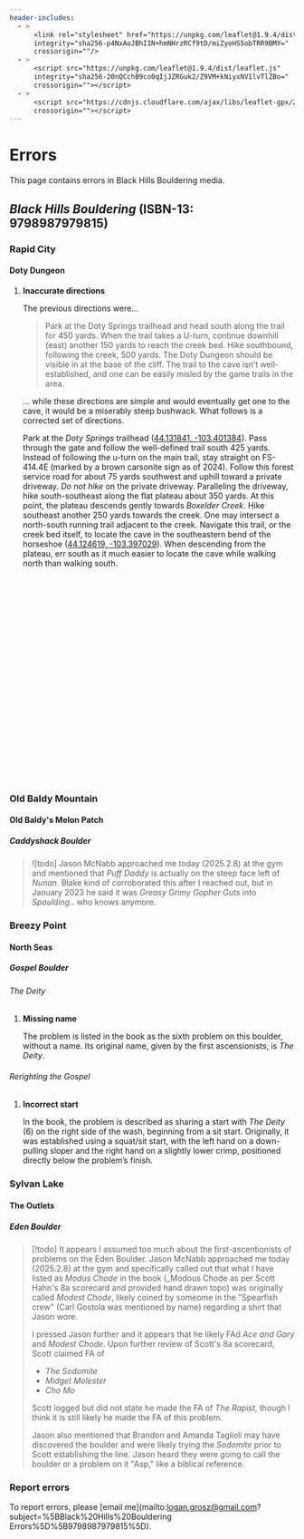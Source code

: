 ```yaml
---
header-includes:
  - >
      <link rel="stylesheet" href="https://unpkg.com/leaflet@1.9.4/dist/leaflet.css"
      integrity="sha256-p4NxAoJBhIIN+hmNHrzRCf9tD/miZyoHS5obTRR9BMY="
      crossorigin=""/>
  - >
      <script src="https://unpkg.com/leaflet@1.9.4/dist/leaflet.js"
      integrity="sha256-20nQCchB9co0qIjJZRGuk2/Z9VM+kNiyxNV1lvTlZBo="
      crossorigin=""></script>
  - > 
      <script src="https://cdnjs.cloudflare.com/ajax/libs/leaflet-gpx/2.1.0/gpx.min.js"
      crossorigin=""></script>
---
```


# Errors

This page contains errors in Black Hills Bouldering media.

## *Black Hills Bouldering* (ISBN-13: 9798987979815)

### Rapid City

#### Doty Dungeon

1. **Inaccurate directions**

   The previous directions were...

   > Park at the Doty Springs trailhead and head south along the trail for 450 yards. When the trail takes a U-turn, continue downhill (east) another 150 yards to reach the creek bed. Hike southbound, following the creek, 500 yards. The Doty Dungeon should be visible in at the base of the cliff. The trail to the cave isn’t well-established, and one can be easily misled by the game trails in the area.

   ... while these directions are simple and would eventually get one to the cave, it would be a miserably steep bushwack. What follows is a corrected set of directions.

   Park at the *Doty Springs* trailhead ([44.131841, -103.401384](https://maps.google.com/maps?t=k&q=loc:44.131841+-103.401384)). Pass through the gate and follow the well-defined trail south 425 yards. Instead of following the u-turn on the main trail, stay straight on FS-414.4E (marked by a brown carsonite sign as of 2024). Follow this forest service road for about 75 yards southwest and uphill toward a private driveway. *Do not hike* on the private driveway. Paralleling the driveway, hike south-southeast along the flat plateau about 350 yards. At this point, the plateau descends gently towards *Boxelder Creek*. Hike southeast another 250 yards towards the creek. One may intersect a north-south running trail adjacent to the creek. Navigate this trail, or the creek bed itself, to locate the cave in the southeastern bend of the horseshoe ([44.124619, -103.397029](https://maps.google.com/maps?t=k&q=loc:44.124619+-103.397029)). When descending from the plateau, err south as it much easier to locate the cave while walking north than walking south.

<div id="map" style="height: 360px;"></div>
<script>
    const map = L.map('map');

    var usgsTopo = L.tileLayer('https://basemap.nationalmap.gov/arcgis/rest/services/USGSTopo/MapServer/tile/{z}/{y}/{x}', {
        attribution: 'Tiles courtesy of the <a href="https://usgs.gov/">U.S. Geological Survey</a>',
        maxNativeZoom: 16,
    });

    var usgsImagery = L.tileLayer('https://basemap.nationalmap.gov/arcgis/rest/services/USGSImageryOnly/MapServer/tile/{z}/{y}/{x}', {
        attribution: 'Tiles courtesy of the <a href="https://usgs.gov/">U.S. Geological Survey</a>',
        maxNativeZoom: 16,
    });

    var tileLayers = {
        "USGS Topo": usgsTopo,
        "USGS Imagery": usgsImagery
    }

    L.control.layers(tileLayers).addTo(map);

    // Default
    usgsTopo.addTo(map);

    // URL to your GPX file or the GPX itself as a XML string.
    const url = '/9798987979815-rapid-city_doty-dungeon_1.json';

    fetch(url)
        .then(response => response.json())
        .then(data => {
            var layer = L.geoJSON(data, {
                onEachFeature: (feature, layer) => {
                    layer.bindPopup(`<p>${feature.properties.name}</p>`);
                }
            }).addTo(map);

            map.fitBounds(layer.getBounds());
        })
    .catch(error => {
            console.error('Error loading GeoJSON data:', error);
        });

    map.on('load', function () {
        var center = map.getCenter();

        L.popup()
            .setLatLng(center)
            .setContent('Click on map features for more information.')
            .openOn(map);
    });
</script>

### Old Baldy Mountain

#### Old Baldy's Melon Patch

##### Caddyshack Boulder

> ![todo]
> Jason McNabb approached me today (2025.2.8) at the gym and mentioned that
> _Puff Daddy_ is actually on the steep face left of _Nunan_. Blake kind of
> corroborated this after I reached out, but in January 2023 he said it was
> _Greasy Grimy Gopher Guts_ into _Spaulding_.. who knows anymore.

### Breezy Point

#### North Seas

##### Gospel Boulder

###### The Deity

1. **Missing name**

   The problem is listed in the book as the sixth problem on this boulder,
   without a name. Its original name, given by the first ascensionists, is _The
   Deity_.

###### Rerighting the Gospel

1. **Incorrect start**

   In the book, the problem is described as sharing a start with _The Deity_
   \(6\) on the right side of the wash, beginning from a sit start. Originally,
   it was established using a squat/sit start, with the left hand on a
   down-pulling sloper and the right hand on a slightly lower crimp, positioned
   directly below the problem’s finish.

### Sylvan Lake

#### The Outlets

##### Eden Boulder

> [!todo]
> It appears I assumed too much about the first-ascentionists of problems on
> the Eden Boulder. Jason McNabb approached me today (2025.2.8) at the gym and
> specifically called out that what I have listed as _Modus Chode_ in the book
> (_Modous Chode as per Scott Hahn's 8a scorecard and provided hand drawn
> topo) was originally called _Modest Chode_, likely coined by someome in the
> "Spearfish crew" (Carl Gostola was mentioned by name) regarding a shirt that
> Jason wore.
>
> I pressed Jason further and it appears that he likely FAd _Ace and Gary_ and
> _Modest Chode_. Upon further review of Scott's 8a scorecard, Scott claimed FA
> of
>
> - _The Sodomite_
> - _Midget Molester_
> - _Cho Mo_
>
> Scott logged but did not state he made the FA of _The Rapist_, though I think
> it is still likely he made the FA of this problem.
>
> Jason also mentioned that Brandon and Amanda Taglioli may have discovered the
> boulder and were likely trying the _Sodomite_ prior to Scott establishing the
> line. Jason heard they were going to call the boulder or a problem on it
> "Asp," like a biblical reference.

### Report errors

To report errors, please [email me](mailto:logan.grosz@gmail.com?subject=%5BBlack%20Hills%20Bouldering Errors%5D%5B9798987979815%5D).
